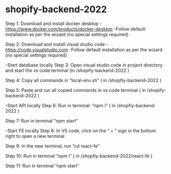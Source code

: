 # shopify-backend-2022


Step 1: Download and install docker desktop - https://www.docker.com/products/docker-desktop
	-Follow default installation as per the wizard (no special settings required)

Step 2: Download and install visual studio code - https://code.visualstudio.com
	-Follow default installation as per the wizard (no special settings required)

-Start database locally
Step 3: Open visual studio code in project directory and start the vs code terminal (in /shopify-backend-2022 )

Step 4: Copy all commands in “local-env.sh” ( in /shopfiy-backend-2022 )

Step 5: Paste and run all copied commands in vs code terminal ( in /shopify-backend-2022 )

-Start API locally
Step 6: Run in terminal: “npm i”  ( in /shopfiy-backend-2022 )

Step 7: Run in terminal “npm start”

-Start FE locally
Step 8: In VS code, click on the “ + “ sign in the bottom right to open a new terminal

Step 9: In the new terminal, run “cd react-fe”

Step 10: Run in terminal “npm i” ( in /shopfiy-backend-2022/react-fe )

Step 11: Run in terminal “npm start”